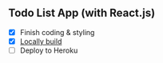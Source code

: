 ## Todo List App (with React.js)
- [x] Finish coding & styling
- [x] [Locally build](http://192.168.4.29:5000)
- [ ] Deploy to Heroku